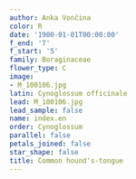 ```yaml
---
author: Anka Vončina
color: R
date: '1900-01-01T00:00:00'
f_end: '7'
f_start: '5'
family: Boraginaceae
flower_type: C
image:
- M_100106.jpg
latin: Cynoglossum officinale
lead: M_100106.jpg
lead_sample: false
name: index.en
order: Cynoglossum
parallel: false
petals_joined: false
star_shape: false
title: Common hound's-tongue
---
```

